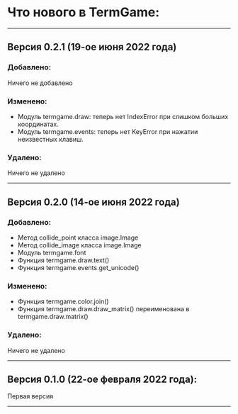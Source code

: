 # Что нового в TermGame:

---
## Версия 0.2.1 (19-ое июня 2022 года)
### Добавлено:
Ничего не добавлено
### Изменено:
 + Модуль termgame.draw: теперь нет IndexError при слишком больших координатах.
 + Модуль termgame.events: теперь нет KeyError при нажатии неизвестных клавиш.
### Удалено:
Ничего не удалено

---
## Версия 0.2.0 (14-ое июня 2022 года)
### Добавлено:
 + Метод collide_point класса image.Image
 + Метод collide_image класса image.Image
 + Модуль termgame.font
 + Функция termgame.draw.text()
 + Функция termgame.events.get_unicode()
### Изменено:
 + Функция termgame.color.join()
 + Функция termgame.draw.draw_matrix() переименована в termgame.draw.matrix()
### Удалено:
Ничего не удалено

---

## Версия 0.1.0 (22-ое февраля 2022 года):
Первая версия

---
